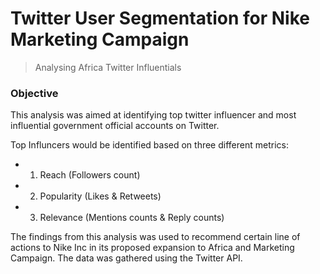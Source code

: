 # Twitter User Segmentation for Nike Marketing Campaign

> Analysing Africa Twitter Influentials

### Objective

This analysis was aimed at identifying top twitter influencer and most influential
government official accounts on Twitter.

Top Influncers would be identified based on three different metrics:
- 1. Reach (Followers count)
- 2. Popularity (Likes & Retweets)
- 3. Relevance (Mentions counts & Reply counts)

The findings from this analysis was used to recommend certain line of
actions to Nike Inc in its proposed expansion to Africa and Marketing Campaign. The data was
gathered using the Twitter API.
